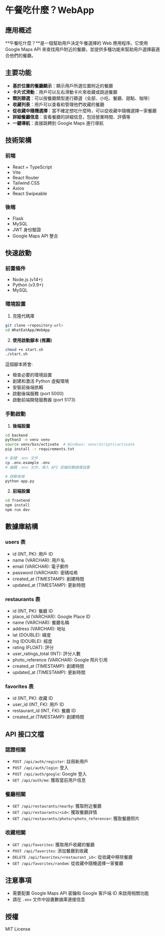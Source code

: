 # 午餐吃什麼？WebApp

## 應用概述

**午餐吃什麼？**是一個幫助用戶決定午餐選擇的 Web 應用程序。它使用 Google Maps API 來查找用戶附近的餐廳，並提供多種功能來幫助用戶選擇最適合他們的餐廳。

## 主要功能

- **基於位置的餐廳顯示**：顯示用戶所選位置附近的餐廳
- **卡片式滑動**：用戶可以左右滑動卡片來收藏或跳過餐廳
- **類別篩選**：可以按餐廳類型進行篩選（全部、小吃、餐廳、甜點、咖啡）
- **收藏列表**：用戶可以查看和管理他們收藏的餐廳
- **從收藏中隨機選擇**：當不確定想吃什麼時，可以從收藏中隨機選擇一家餐廳
- **詳細餐廳信息**：查看餐廳的詳細信息，包括營業時間、評價等
- **一鍵導航**：直接跳轉到 Google Maps 進行導航

## 技術架構

### 前端

- React + TypeScript
- Vite
- React Router
- Tailwind CSS
- Axios
- React Swipeable

### 後端

- Flask
- MySQL
- JWT 身份驗證
- Google Maps API 整合

## 快速啟動

### 前置條件

- Node.js (v14+)
- Python (v3.9+)
- MySQL

### 環境設置

1. 克隆代碼庫

```bash
git clone <repository-url>
cd WhatEatApp/WebApp
```

2. **使用啟動腳本 (推薦)**

```bash
chmod +x start.sh
./start.sh
```

這個腳本將會:

- 檢查必要的環境設置
- 創建和激活 Python 虛擬環境
- 安裝前後端依賴
- 啟動後端服務 (port 5000)
- 啟動前端開發服務器 (port 5173)

### 手動啟動

1. **後端設置**

```bash
cd backend
python3 -m venv venv
source venv/bin/activate  # Windows: venv\Scripts\activate
pip install -r requirements.txt

# 創建 .env 文件
cp .env.example .env
# 編輯 .env 文件，填入 API 密鑰和數據庫設置

# 啟動後端
python app.py
```

2. **前端設置**

```bash
cd frontend
npm install
npm run dev
```

## 數據庫結構

### users 表

- id (INT, PK): 用戶 ID
- name (VARCHAR): 用戶名
- email (VARCHAR): 電子郵件
- password (VARCHAR): 密碼哈希
- created_at (TIMESTAMP): 創建時間
- updated_at (TIMESTAMP): 更新時間

### restaurants 表

- id (INT, PK): 餐廳 ID
- place_id (VARCHAR): Google Place ID
- name (VARCHAR): 餐廳名稱
- address (VARCHAR): 地址
- lat (DOUBLE): 緯度
- lng (DOUBLE): 經度
- rating (FLOAT): 評分
- user_ratings_total (INT): 評分人數
- photo_reference (VARCHAR): Google 照片引用
- created_at (TIMESTAMP): 創建時間
- updated_at (TIMESTAMP): 更新時間

### favorites 表

- id (INT, PK): 收藏 ID
- user_id (INT, FK): 用戶 ID
- restaurant_id (INT, FK): 餐廳 ID
- created_at (TIMESTAMP): 創建時間

## API 接口文檔

### 認證相關

- `POST /api/auth/register`: 註冊新用戶
- `POST /api/auth/login`: 登入
- `POST /api/auth/google`: Google 登入
- `GET /api/auth/me`: 獲取當前用戶信息

### 餐廳相關

- `GET /api/restaurants/nearby`: 獲取附近餐廳
- `GET /api/restaurants/<id>`: 獲取餐廳詳情
- `GET /api/restaurants/photo/<photo_reference>`: 獲取餐廳照片

### 收藏相關

- `GET /api/favorites`: 獲取用戶收藏的餐廳
- `POST /api/favorites`: 添加餐廳到收藏
- `DELETE /api/favorites/<restaurant_id>`: 從收藏中移除餐廳
- `GET /api/favorites/random`: 從收藏中隨機選擇一家餐廳

## 注意事項

- 需要配置 Google Maps API 密鑰和 Google 客戶端 ID 來啟用相關功能
- 請在 `.env` 文件中設置數據庫連接信息

## 授權

MIT License
